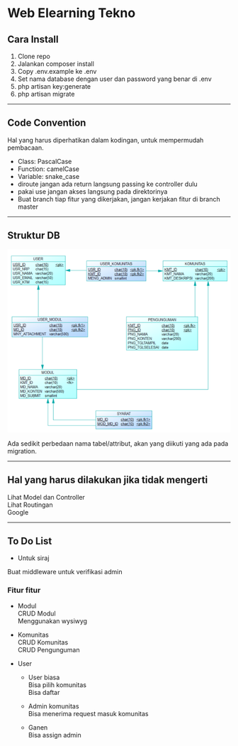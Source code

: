 # Web Elearning Tekno

## Cara Install
1. Clone repo
2. Jalankan composer install
3. Copy .env.example ke .env
4. Set nama database dengan user dan password yang benar di .env
5. php artisan key:generate
6. php artisan migrate
***
## Code Convention
Hal yang harus diperhatikan dalam kodingan, untuk mempermudah pembacaan.
- Class: PascalCase
- Function: camelCase
- Variable: snake_case
- diroute jangan ada return langsung passing ke controller dulu
- pakai use jangan akses langsung pada direktorinya 
- Buat branch tiap fitur yang dikerjakan, jangan kerjakan fitur di branch master
***
## Struktur DB
![alt](cdm_db.PNG)

Ada sedikit perbedaan nama tabel/attribut, akan yang diikuti yang ada pada migration.
***
## Hal yang harus dilakukan jika tidak mengerti
Lihat Model dan Controller  
Lihat Routingan  
Google
***
## To Do List
 - Untuk siraj

Buat middleware untuk verifikasi admin

### Fitur fitur
- Modul  
CRUD Modul  
Menggunakan wysiwyg

- Komunitas  
CRUD Komunitas  
CRUD Pengunguman

- User  
    * User biasa  
    Bisa pilih komunitas  
    Bisa daftar

    * Admin komunitas  
    Bisa menerima request masuk komunitas  

    * Ganen  
    Bisa assign admin
